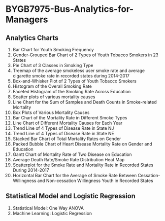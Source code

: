 # BYGB7975-Bus-Analytics-for-Managers
## Analytics Charts 
1. Bar Chart for Youth Smoking Frequency 
2. Gender-Grouped Bar Chart of 2 Types of Youth Tobacco Smokers in 23 States
3. Pie Chart of 3 Classes in Smoking Type
4. Treemap of the average smokeless user smoke rate and average cigarette smoke rate in recorded states during 2014-2017 
5. Box-and-Whisker Plot of 2 Types of Youth Tobacco Smokers
6. Histogram of the Overall Smoking Rate 
7. Faceted Histogram of the Smoking Rate Across Education
8. Scatter plots of various mortality causes
9. Line Chart for the Sum of Samples and Death Counts in Smoke-related Mortality 
10. Box Plots of Various Mortality Causes
11.	Bar Chart of the Mortality Rate in Different Smoke Types 
12. Line Chart of Different Mortality Causes for Each Year 
13. Trend Line of 4 Types of Disease Rate in State NJ 
14. Trend Line of 4 Types of Disease Rate in State NE
15. Stacked Bar Chart of Total Mortality Rates on Gender
16. Packed Bubble Chart of  Heart Disease Mortality Rate on Gender and Education
17. Gantt Chart of Mortality Rate of Two Disease on Education
18. Average Death Rate/Smoke Rate Distribution Heat Map 
19. Scatterplot for the Smoke Rate and Mortality Rate in Recorded States During 2014-2017 
20. Horizontal Bar Chart for the Average of Smoke Rate Between Cessation-Willingness and Non-cessation Willingness Youth in Recorded States 


## Statistical Model and Logistic Regression

1. Statistical Model: One Way ANOVA
2. Machine Learning: Logistic Regression

